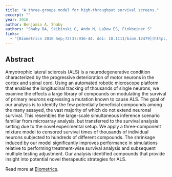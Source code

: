 ```yaml
---
title: "A three-groups model for high-throughput survival screens."
excerpt: ""
year: 2016
author: Benjamin A. Shaby
authors: "Shaby BA, Skibinski G, Ando M, LaDow ES, Finkbeiner S"
links:
  - "[Biometrics 2016 Sep;72(3):936-44. doi: 10.1111/biom.12479](http://onlinelibrary.wiley.com/doi/10.1111/biom.12479/abstract;jsessionid=7FB66A2B26138ED64A896804C0B49B7D.f02t02)"
---
```



## Abstract

Amyotrophic lateral sclerosis (ALS) is a neurodegenerative condition characterized by the progressive deterioration of motor neurons in the cortex and spinal cord. Using an automated robotic microscope platform that enables the longitudinal tracking of thousands of single neurons, we examine the effects a large library of compounds on modulating the survival of primary neurons expressing a mutation known to cause ALS. The goal of our analysis is to identify the few potentially beneficial compounds among the many assayed, the vast majority of which do not extend neuronal survival. This resembles the large-scale simultaneous inference scenario familiar from microarray analysis, but transferred to the survival analysis setting due to the novel experimental setup. We apply a three-component mixture model to censored survival times of thousands of individual neurons subjected to hundreds of different compounds. The shrinkage induced by our model significantly improves performance in simulations relative to performing treatment-wise survival analysis and subsequent multiple testing adjustment. Our analysis identified compounds that provide insight into potential novel therapeutic strategies for ALS. 

Read more at [Biometrics](http://onlinelibrary.wiley.com/doi/10.1111/biom.12479/abstract;jsessionid=7FB66A2B26138ED64A896804C0B49B7D.f02t02).

